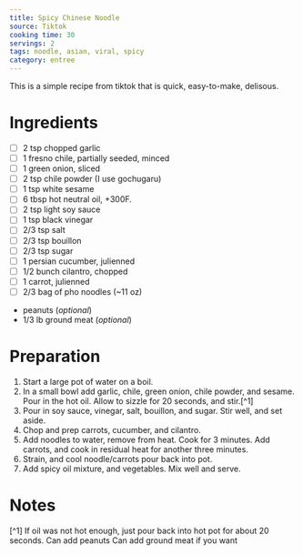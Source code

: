 ```yaml
---
title: Spicy Chinese Noodle
source: Tiktok
cooking time: 30
servings: 2
tags: noodle, asian, viral, spicy
category: entree
---
```


This is a simple recipe from tiktok that is quick, easy-to-make, delisous.

Ingredients
===========

* [ ] 2 tsp chopped garlic
* [ ] 1 fresno chile, partially seeded, minced
* [ ] 1 green onion, sliced
* [ ] 2 tsp chile powder (I use gochugaru)
* [ ] 1 tsp white sesame
* [ ] 6 tbsp hot neutral oil, +300F.
* [ ] 2 tsp light soy sauce
* [ ] 1 tsp black vinegar
* [ ] 2/3 tsp salt
* [ ] 2/3 tsp bouillon
* [ ] 2/3 tsp sugar
* [ ] 1 persian cucumber, julienned
* [ ] 1/2 bunch cilantro, chopped
* [ ] 1 carrot, julienned
* [ ] 2/3 bag of pho noodles (~11 oz)
* peanuts (*optional*)
* 1/3 lb ground meat (*optional*)

Preparation
===========
1. Start a large pot of water on a boil.
2. In a small bowl add garlic, chile, green onion, chile powder, and sesame. Pour in the hot oil. Allow to sizzle for 20 seconds, and stir.[^1]
3. Pour in soy sauce, vinegar, salt, bouillon, and sugar. Stir well, and set aside.
4. Chop and prep carrots, cucumber, and cilantro.
5. Add noodles to water, remove from heat. Cook for 3 minutes. Add carrots, and cook in residual heat for another three minutes.
6. Strain, and cool noodle/carrots pour back into pot.
7. Add spicy oil mixture, and vegetables. Mix well and serve. 

Notes
=====
[^1] If oil was not hot enough, just pour back into hot pot for about 20 seconds.
Can add peanuts
Can add ground meat if you want
